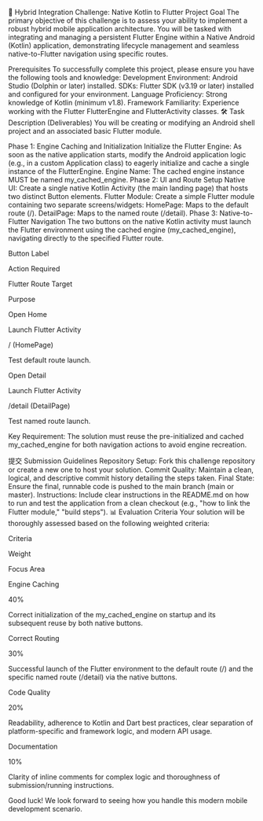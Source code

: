 🚀 Hybrid Integration Challenge: Native Kotlin to Flutter
Project Goal
The primary objective of this challenge is to assess your ability to implement a robust hybrid mobile application architecture. You will be tasked with integrating and managing a persistent Flutter Engine within a Native Android (Kotlin) application, demonstrating lifecycle management and seamless native-to-Flutter navigation using specific routes.

Prerequisites
To successfully complete this project, please ensure you have the following tools and knowledge:
Development Environment: Android Studio (Dolphin or later) installed.
SDKs: Flutter SDK (v3.19 or later) installed and configured for your environment.
Language Proficiency: Strong knowledge of Kotlin (minimum v1.8).
Framework Familiarity: Experience working with the Flutter FlutterEngine and FlutterActivity classes.
🛠️ Task Description (Deliverables)
You will be creating or modifying an Android shell project and an associated basic Flutter module.

Phase 1: Engine Caching and Initialization
Initialize the Flutter Engine: As soon as the native application starts, modify the Android application logic (e.g., in a custom Application class) to eagerly initialize and cache a single instance of the FlutterEngine.
Engine Name: The cached engine instance MUST be named my_cached_engine.
Phase 2: UI and Route Setup
Native UI: Create a single native Kotlin Activity (the main landing page) that hosts two distinct Button elements.
Flutter Module: Create a simple Flutter module containing two separate screens/widgets:
HomePage: Maps to the default route (/).
DetailPage: Maps to the named route (/detail).
Phase 3: Native-to-Flutter Navigation
The two buttons on the native Kotlin activity must launch the Flutter environment using the cached engine (my_cached_engine), navigating directly to the specified Flutter route.

Button Label

Action Required

Flutter Route Target

Purpose

Open Home

Launch Flutter Activity

/ (HomePage)

Test default route launch.

Open Detail

Launch Flutter Activity

/detail (DetailPage)

Test named route launch.

Key Requirement: The solution must reuse the pre-initialized and cached my_cached_engine for both navigation actions to avoid engine recreation.

提交 Submission Guidelines
Repository Setup: Fork this challenge repository or create a new one to host your solution.
Commit Quality: Maintain a clean, logical, and descriptive commit history detailing the steps taken.
Final State: Ensure the final, runnable code is pushed to the main branch (main or master).
Instructions: Include clear instructions in the README.md on how to run and test the application from a clean checkout (e.g., "how to link the Flutter module," "build steps").
📊 Evaluation Criteria
Your solution will be thoroughly assessed based on the following weighted criteria:

Criteria

Weight

Focus Area

Engine Caching

40%

Correct initialization of the my_cached_engine on startup and its subsequent reuse by both native buttons.

Correct Routing

30%

Successful launch of the Flutter environment to the default route (/) and the specific named route (/detail) via the native buttons.

Code Quality

20%

Readability, adherence to Kotlin and Dart best practices, clear separation of platform-specific and framework logic, and modern API usage.

Documentation

10%

Clarity of inline comments for complex logic and thoroughness of submission/running instructions.

Good luck! We look forward to seeing how you handle this modern mobile development scenario.
